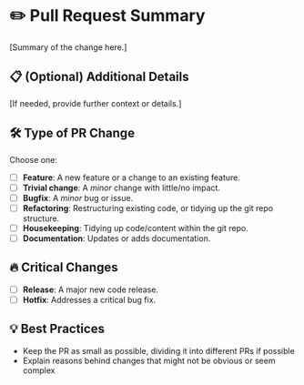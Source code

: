 # :pencil2: Pull Request Summary

[Summary of the change here.]

## :clipboard: (Optional) Additional Details

[If needed, provide further context or details.]

## :hammer_and_wrench: Type of PR Change

Choose one:

- [ ] **Feature**: A new feature or a change to an existing feature.
- [ ] **Trivial change**: A *minor* change with little/no impact.
- [ ] **Bugfix**: A *minor* bug or issue.
- [ ] **Refactoring**: Restructuring existing code, or tidying up the git repo structure.
- [ ] **Housekeeping**: Tidying up code/content within the git repo.
- [ ] **Documentation**: Updates or adds documentation.

## :fire: Critical Changes

- [ ] **Release**: A major new code release.
- [ ] **Hotfix**: Addresses a critical bug fix.

## :bulb: Best Practices

- Keep the PR as small as possible, dividing it into different PRs if possible
- Explain reasons behind changes that might not be obvious or seem complex
